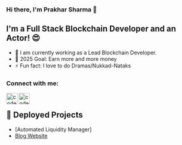 ### Hi there, I'm Prakhar Sharma 👋

## I'm a Full Stack Blockchain Developer and an Actor! 😍

- 🔭 I am currently working as a Lead Blockchain Developer.
- 🥅 2025 Goal: Earn more and more money
- ⚡ Fun fact: I love to do Dramas/Nukkad-Nataks

### Connect with me:

[<img align="left" alt="codeSTACKr | LinkedIn" width="30px" src="https://user-images.githubusercontent.com/68898714/136016864-d0e6a8c8-1a3f-4456-bac8-de825ece2037.png" />][linkedin]
[<img align="left" alt="codeSTACKr | Instagram" width="30px" src="https://user-images.githubusercontent.com/68898714/136016569-8e9e7a29-7ec9-4d54-996e-db0648c9ac80.png" />][instagram]

<br />

## 🔔 Deployed Projects 

- [Automated Liquidity Manager]
- [Blog Website](https://prakhar-blogs.herokuapp.com/)

[instagram]: https://www.instagram.com/prakhar_pandit_sharma/
[linkedin]: https://www.linkedin.com/in/prakhar-sharma888/
